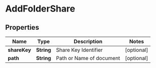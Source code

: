 

# AddFolderShare


## Properties

| Name | Type | Description | Notes |
|------------ | ------------- | ------------- | -------------|
|**shareKey** | **String** | Share Key Identifier |  [optional] |
|**path** | **String** | Path or Name of document |  [optional] |




